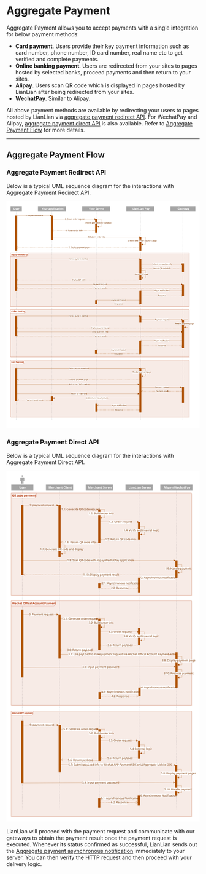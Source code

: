 # Aggregate Payment

Aggregate Payment allows you to accept payments with a single integration for below payment methods:

* **Card payment**. Users provide their key payment information such as card number, phone number, ID card number, real name etc to get verified and complete payments.
* **Online banking payment**. Users are redirected from your sites to pages hosted by selected banks, proceed payments and then return to your sites. 
* **Alipay**. Users scan QR code which is displayed in pages hosted by LianLian after being redirected from your sites.
* **WechatPay**. Similar to Alipay.

All above payment methods are available by redirecting your users to pages hosted by LianLian via [aggregate payment redirect API](aggregate-web-redirect.md). For WechatPay and Alipay, [aggregate payment direct API](aggregate-direct-api.md) is also available. Refer to [Aggregate Payment Flow](#aggregate-payment-flow) for more details. 

***

## Aggregate Payment Flow

### Aggregate Payment Redirect API

Below is a typical UML sequence diagram for the interactions with Aggregate Payment Redirect API.

![](../assests/aggregate-web-flow.svg)

### Aggregate Payment Direct API

Below is a typical UML sequence diagram for the interactions with Aggregate Payment Direct API.

![](../assests/aggregate-direct-api-flow.svg)

LianLian will proceed with the payment request and communicate with our gateways to obtain the payment result once the payment request is executed. Whenever its status confirmed as successful, LianLian sends out the [Aggregate payment asynchronous notification](aggregate-asyn-notification.md) immediately to your server. You can then verify the HTTP request and then proceed with your delivery logic.
